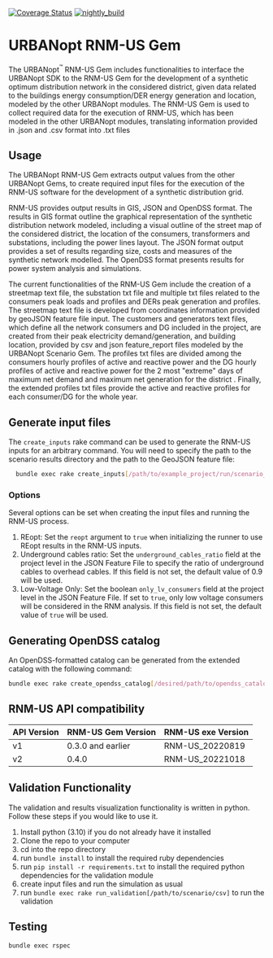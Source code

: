 [![Coverage Status](https://coveralls.io/repos/github/urbanopt/urbanopt-rnm-us-gem/badge.svg?branch=develop)](https://coveralls.io/github/urbanopt/urbanopt-rnm-us-gem?branch=develop)
[![nightly_build](https://github.com/urbanopt/urbanopt-rnm-us-gem/actions/workflows/nightly_ci_build.yml/badge.svg)](https://github.com/urbanopt/urbanopt-rnm-us-gem/actions/workflows/nightly_ci_build.yml)

# URBANopt RNM-US Gem

The URBANopt<sup>&trade;</sup> RNM-US Gem includes functionalities to interface the URBANopt SDK to the RNM-US Gem for the development of a synthetic optimum distribution network in the considered district, given data related to the buildings energy consumption/DER energy generation and location, modeled by the other URBANopt modules.
The RNM-US Gem is used to collect required data for the execution of RNM-US, which has been modeled in the other URBANopt modules, translating information provided
in .json and .csv format into .txt files

## Usage

The URBANopt RNM-US Gem extracts output values from the other URBANopt Gems, to create required input files for the execution of the RNM-US software for the development of a synthetic distribution grid.

RNM-US provides output results in GIS, JSON and OpenDSS format. The results in GIS format outline the graphical representation of the synthetic distribution network modeled, including a visual outline of the street map of the considered district, the location of the consumers, transformers and substations, including the power lines layout.
The JSON format output provides a set of results regarding size, costs and measures of the synthetic network modelled.
The OpenDSS format presents results for power system analysis and simulations.

The current functionalities of the RNM-US Gem include the creation of a streetmap text file, the substation txt file and multiple txt files related to the consumers peak loads and profiles and DERs peak generation and profiles.
The streetmap text file is developed from coordinates information provided by geoJSON feature file input. The customers and generators text files, which define all the network consumers and DG included in the project, are created from their peak electricity demand/generation, and building location, provided by csv and json feature_report files modeled by the URBANopt Scenario Gem.
The profiles txt files are divided among the consumers hourly profiles of active and reactive power and the DG hourly profiles of active and reactive power for the 2 most "extreme" days of maximum net demand and maximum net generation for the district .
Finally, the extended profiles txt files provide the active and reactive profiles for each consumer/DG for the whole year.


## Generate input files

The `create_inputs` rake command can be used to generate the RNM-US inputs for an arbitrary command.  You will need to specify the path to the scenario results directory and the path to the GeoJSON feature file:

```bash
  bundle exec rake create_inputs[/path/to/example_project/run/scenario_name,/path/to/feature_file.json]
```

### Options

Several options can be set when creating the input files and running the RNM-US process.

1. REopt: Set the `reopt` argument to `true` when initializing the runner to use REopt results in the RNM-US inputs.
1. Underground cables ratio:  Set the `underground_cables_ratio` field at the project level in the JSON Feature File to specify the ratio of underground cables to overhead cables.  If this field is not set, the default value of 0.9 will be used.
1. Low-Voltage Only: Set the boolean `only_lv_consumers` field at the project level in the JSON Feature File.  If set to `true`, only low voltage consumers will be considered in the RNM analysis. If this field is not set, the default value of `true` will be used.

## Generating OpenDSS catalog

An OpenDSS-formatted catalog can be generated from the extended catalog with the following command:

```bash
bundle exec rake create_opendss_catalog[/desired/path/to/opendss_catalog.json]
```

## RNM-US API compatibility

| API Version | RNM-US Gem Version | RNM-US exe Version |
| ----------- | ----------- | ---------------- |
| v1      | 0.3.0 and earlier | RNM-US_20220819 |
| v2      | 0.4.0 | RNM-US_20221018 |


## Validation Functionality

The validation and results visualization functionality is written in python. Follow these steps if you would like to use it.

1. Install python (3.10) if you do not already have it installed
1. Clone the repo to your computer
1. cd into the repo directory
1. run `bundle install` to install the required ruby dependencies
1. run `pip install -r requirements.txt` to install the required python dependencies for the validation module
1. create input files and run the simulation as usual
1. run `bundle exec rake run_validation[/path/to/scenario/csv]` to run the validation


## Testing

```bash
bundle exec rspec
```
